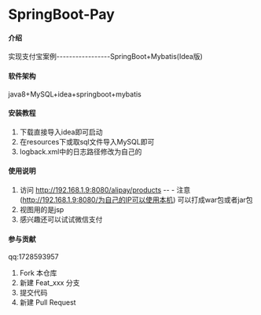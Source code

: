 # SpringBoot-Pay

#### 介绍
实现支付宝案例-----------------SpringBoot+Mybatis(Idea版)

#### 软件架构
java8+MySQL+idea+springboot+mybatis


#### 安装教程

1.  下载直接导入idea即可启动
2.  在resources下或取sql文件导入MySQL即可
3.  logback.xml中的日志路径修改为自己的

#### 使用说明

1. 访问 http://192.168.1.9:8080/alipay/products  -- - 注意 (http://192.168.1.9:8080/为自己的IP可以使用本机)
   可以打成war包或者jar包
2. 视图用的是jsp
3. 感兴趣还可以试试微信支付

#### 参与贡献

qq:1728593957

1.  Fork 本仓库
2.  新建 Feat_xxx 分支
3.  提交代码
4.  新建 Pull Request
